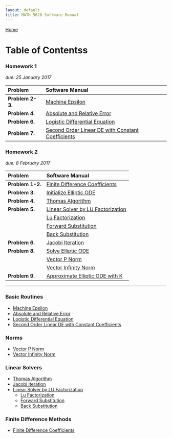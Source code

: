 ```yaml
---
layout: default
title: MATH 5620 Software Manual
---
```


<a href="https://philipnelson5.github.io">Home</a>

# Table of Contentss

### Homework 1
*due: 25 January 2017*

| Problem           | Software Manual|
| :-----------------|:---------------|
| **Problem 2-3.**  | [Machine Epsilon](./machineEpsilon/manual)|
| **Problem 4.**    | [Absolute and Relative Error](./error/manual)|
| **Problem 6.**    | [Logistic Differential Equation](./logistic/manual)|
| **Problem 7.**    | [Second Order Linear DE with Constant Coefficients](./secondOrderLinear/manual)|


### Homework 2
*due: 8 February 2017*

| Problem           | Software Manual|
| :-----------------|:---------------|
| **Problem 1-2.**  | [Finite Difference Coefficients](./finiteDiffMethods/manual_finite_diff_coeff)|
| **Problem 3.**    | [Initialize Elliptic ODE](./finiteDiffMethods/manual_init_elliptic_ode)|
| **Problem 4.**    | [Thomas Algorithm](./matrix/manual_thomas_algorithm)|
| **Problem 5.**    | [Linear Solver by LU Factorization](./matrix/manual_linear_solve_lu)|
|                   | [Lu Factorization](./matrix/manual_lu_factorize)|
|                   | [Forward Substitution](./matrix/manual_forward_sub)|
|                   | [Back Substitution](./matrix/manual_back_sub)|
| **Problem 6.**    | [Jacobi Iteration](./matrix/manual_jacobi_iteration)|
| **Problem 8.**    | [Solve Elliptic ODE](./finiteDiffMethods/manual_solve_elliptic_ode)|
|                   | [Vector P Norm](./matrix/manual_pnorm)|
|                   | [Vector Infinity Norm](./matrix/manual_infinity_norm)|
| **Problem 9.**    | [Approximate Elliptic ODE with K](./finDiffCoeff/manual_solve_elliptic_ode_k)|

-----

### Basic Routines
- [Machine Epsilon](./machineEpsilon/manual)
- [Absolute and Relative Error](./error/manual)
- [Logistic Differential Equation](./logistic/manual)
- [Second Order Linear DE with Constant Coefficients](./secondOrderLinear/manual)

### Norms
- [Vector P Norm](./matrix/manual_pnorm)
- [Vector Infinity Norm](./matrix/manual_infinity_norm)

### Linear Solvers
- [Thomas Algorithm](./matrix/manual_thomas_algorithm)
- [Jacobi Iteration](./matrix/manual_jacobi_iteration)
- [Linear Solver by LU Factorization](./matrix/manual_linear_solve_lu)
  - [Lu Factorization](./matrix./manual_lu_factorization)
  - [Forward Substitution](./matrix./manual_forward_sub)
  - [Back Substitution](./matrix./manual_back_sub)

### Finite Difference Methods
- [Finite Difference Coefficients](./finDiffCoeff/manual)
